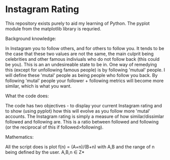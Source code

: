 # Instagram Rating

This repository exists purely to aid my learning of Python. The pyplot module from the matplotlib library is requried.

Background knowledge:

In Instagram you to follow others, and for others to follow you. It tends to be the case that these two values are not the same, the main culprit being celebrities and other famous indiviuals who do not follow back (this could be you). This is an an undesireable state to be in.
One way of remedying this (except for unfollowing famous people) is by following 'mutual' people. I will define these 'mutal' people as being people who follow you back. By following 'mutal' people your follower + following metrics will become more similar, which is what you want.

What the code does:

The code has two objectives - to display your current Instagram rating and to show (using pyplot) how this will evolve as you follow more 'mutal' accounts. The Instagram rating is simply a measure of how similar/dissimlar followed and following are. This is a ratio between followed and following (or the reciprocal of this if followed>following).

Mathematics:

All the script does is plot f(n) = (A+n)/(B+n) with A,B and the range of n being defined by the user. A,B,n ∈ Z*





